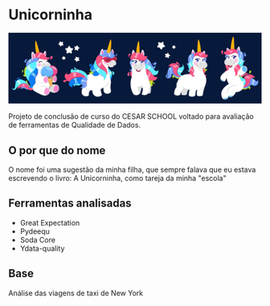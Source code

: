 # Unicorninha


![plot](./imgs/capa.jpg)


Projeto de conclusão de curso do CESAR SCHOOL voltado para avaliação de ferramentas de Qualidade de Dados.

## O por que do nome
O nome foi uma sugestão da minha filha, que sempre falava que eu estava escrevendo o livro: A Unicorninha, como tareja da minha "escola"

## Ferramentas analisadas 
 
 - Great Expectation
 - Pydeequ
 - Soda Core
 - Ydata-quality

 ## Base 

Análise das viagens de taxi de New York